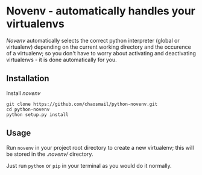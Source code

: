 # Novenv - automatically handles your virtualenvs

*Novenv* automatically selects the correct python interpreter (global or virtualenv) depending on the current working directory and the occurence of a virtualenv; so you don't have to worry about activating and deactivating virtualenvs - it is done automatically for you.


## Installation

Install *novenv*

```
git clone https://github.com/chaosmail/python-novenv.git
cd python-novenv
python setup.py install
```



## Usage

Run `novenv` in your project root directory to create a new virtualenv; this will be stored in the *.novenv/* directory.

Just run `python` or `pip` in your terminal as you would do it normally.